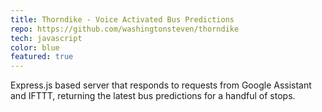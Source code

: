 ```yaml
---
title: Thorndike - Voice Activated Bus Predictions
repo: https://github.com/washingtonsteven/thorndike
tech: javascript
color: blue
featured: true
---
```


Express.js based server that responds to requests from Google Assistant and IFTTT, returning the latest bus predictions for a handful of stops.
